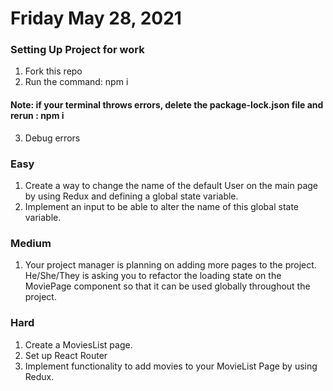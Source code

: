 # Friday May 28, 2021

### Setting Up Project for work
1. Fork this repo
2. Run the command: npm i
#### Note: if your terminal throws errors, delete the ****package-lock.json**** file and rerun : npm i
3. Debug errors



### Easy
1. Create a way to change the name of the default User on the main page by using Redux and defining a global state variable.
2. Implement an input to be able to alter the name of this global state variable.

### Medium
1. Your project manager is planning on adding more pages to the project. He/She/They is asking you to refactor 
   the loading state on the MoviePage component so that it can be used globally throughout the project.
   
### Hard
1. Create a MoviesList page.
2. Set up React Router
3. Implement functionality to add movies to your MovieList Page by using Redux.
